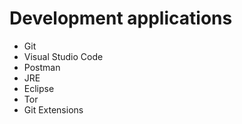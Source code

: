 # Development applications
- Git
- Visual Studio Code
- Postman
- JRE
- Eclipse
- Tor
- Git Extensions
